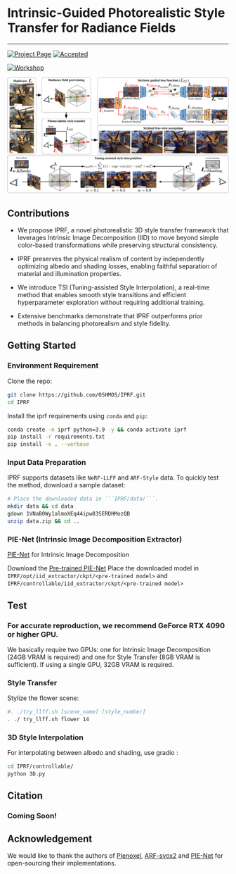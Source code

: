 # Intrinsic-Guided Photorealistic Style Transfer for Radiance Fields
---
[![Project Page](https://img.shields.io/badge/Project-Page-blue)](https://oshmos.github.io/IPRF)
[![Accepted](https://img.shields.io/badge/Status-Accepted-green)](https://drive.google.com/file/d/10vp2SWByAJGr-Ccrw68c2hTepsMr5di9/view?usp=sharing)
<!-- [![ACM](https://img.shields.io/badge/ACM-10.1145/12345-orange)](https://dl.acm.org/doi/10.1145/12345) -->
[![Workshop](https://img.shields.io/badge/🏛️_Workshop-Homepage-blue)](https://mm2025-app3dv-workshop.github.io/)

![The framework of IPRF](./assets/IPRF_framework.png)

## Contributions

- We propose IPRF, a novel photorealistic 3D style transfer framework that leverages Intrinsic Image Decomposition (IID) to move beyond simple color-based transformations while preserving structural consistency.

- IPRF preserves the physical realism of content by independently optimizing albedo and shading losses, enabling faithful separation of material and illumination properties.

- We introduce TSI (Tuning-assisted Style Interpolation), a real-time method that enables smooth style transitions and efficient hyperparameter exploration without requiring additional training.

- Extensive benchmarks demonstrate that IPRF outperforms
prior methods in balancing photorealism and style fidelity.

## Getting Started
### Environment Requirement

Clone the repo:

```bash
git clone https://github.com/OSHMOS/IPRF.git
cd IPRF
```

Install the iprf requirements using `conda` and `pip`:
```bash
conda create -n iprf python=3.9 -y && conda activate iprf
pip install -r requirements.txt
pip install -e . --verbose
```

### Input Data Preparation
IPRF supports datasets like ```NeRF-LLFF``` and ```ARF-Style``` data.
To quickly test the method, download a sample dataset:

``` bash
# Place the downloaded data in ```IPRF/data/```.
mkdir data && cd data
gdown 1VNaB0Wy1almoXEq44ipw83SERDHMozQB
unzip data.zip && cd ..
```

### PIE-Net (Intrinsic Image Decomposition Extractor)

[PIE-Net](https://ivi.fnwi.uva.nl/cv/pienet/assets/PIE_NET_CVPR_2022_main_paper.pdf) for Intrinsic Image Decomposition

Download the [Pre-trained PIE-Net](https://uvaauas.figshare.com/articles/conference_contribution/real_world_model_t7/19940000)
Place the downloaded model in 
```IPRF/opt/iid_extractor/ckpt/<pre-trained model>``` and 
```IPRF/controllable/iid_extractor/ckpt/<pre-trained model>```

## Test
### For accurate reproduction, we recommend GeForce RTX 4090 or higher GPU.

We basically require two GPUs: one for Intrinsic Image Decomposition (24GB VRAM is required) and one for Style Transfer (8GB VRAM is sufficient). If using a single GPU, 32GB VRAM is required.

### Style Transfer

Stylize the flower scene:
```bash
#. ./try_llff.sh [scene_name] [style_number]
. ./ try_llff.sh flower 14
```

### 3D Style Interpolation

For interpolating between albedo and shading, use gradio :
```bash
cd IPRF/controllable/
python 3D.py
```

## Citation
### Coming Soon!
<!-- ```
@article{OH2025,
    title = {Accurate baseball player pose refinement using motion prior guidance},
    journal = {ICT Express},
    year = {2025},
    issn = {2405-9595},
    doi = {https://doi.org/10.1016/j.icte.2025.03.008},
    url = {https://www.sciencedirect.com/science/article/pii/S2405959525000360},
    author = {Seunghyun Oh and Heewon Kim},
    keywords = {Human pose estimation, Human pose refinement, Deep learning}
}
``` -->

## Acknowledgement

We would like to thank the authors of [Plenoxel](https://github.com/sxyu/svox2.git), [ARF-svox2](https://github.com/Kai-46/ARF-svox2.git) and [PIE-Net](https://github.com/Morpheus3000/PIE-Net.git) for open-sourcing their implementations.
